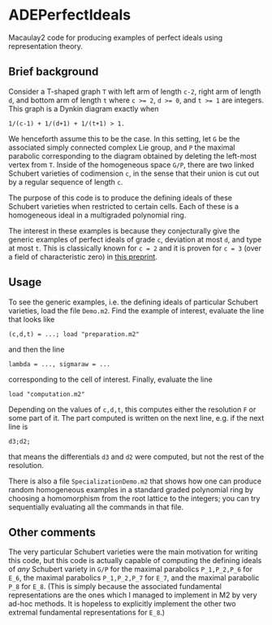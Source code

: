 # ADEPerfectIdeals
Macaulay2 code for producing examples of perfect ideals using representation theory.

## Brief background
Consider a T-shaped graph `T` with left arm of length `c-2`, right arm of length `d`, and bottom arm of length `t` where `c >= 2`, `d >= 0`, and `t >= 1` are integers. This graph is a Dynkin diagram exactly when
```
1/(c-1) + 1/(d+1) + 1/(t+1) > 1.
```
We henceforth assume this to be the case. In this setting, let `G` be the associated simply connected complex Lie group, and `P` the maximal parabolic corresponding to the diagram obtained by deleting the left-most vertex from `T`. Inside of the homogeneous space `G/P`, there are two linked Schubert varieties of codimension `c`, in the sense that their union is cut out by a regular sequence of length `c`.

The purpose of this code is to produce the defining ideals of these Schubert varieties when restricted to certain cells. Each of these is a homogeneous ideal in a multigraded polynomial ring.

The interest in these examples is because they conjecturally give the generic examples of perfect ideals of grade `c`, deviation at most `d`, and type at most `t`. This is classically known for `c = 2` and it is proven for `c = 3` (over a field of characteristic zero) in [this preprint](https://math.berkeley.edu/~xlni/Preprints/ADE.pdf).
## Usage
To see the generic examples, i.e. the defining ideals of particular Schubert varieties, load the file `Demo.m2`. Find the example of interest, evaluate the line that looks like
```
(c,d,t) = ...; load "preparation.m2"
```
and then the line
```
lambda = ..., sigmaraw = ...
```
corresponding to the cell of interest. Finally, evaluate the line
```
load "computation.m2"
```
Depending on the values of `c,d,t`, this computes either the resolution `F` or some part of it. The part computed is written on the next line, e.g. if the next line is
```
d3;d2;
```
that means the differentials `d3` and `d2` were computed, but not the rest of the resolution.

There is also a file `SpecializationDemo.m2` that shows how one can produce random homogeneous examples in a standard graded polynomial ring by choosing a homomorphism from the root lattice to the integers; you can try sequentially evaluating all the commands in that file.

## Other comments
The very particular Schubert varieties were the main motivation for writing this code, but this code is actually capable of computing the defining ideals of *any* Schubert variety in `G/P` for the maximal parabolics `P_1,P_2,P_6` for `E_6`, the maximal parabolics `P_1,P_2,P_7` for `E_7`, and the maximal parabolic `P_8` for `E_8`. (This is simply because the associated fundamental representations are the ones which I managed to implement in M2 by very ad-hoc methods. It is hopeless to explicitly implement the other two extremal fundamental representations for `E_8`.)